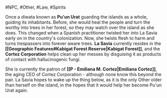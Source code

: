#NPC, #Other, #Law, #Spirits 

Once a diwata known as **Pu'un Urat** guarding the islands as a whole, guiding its inhabitants. Before, she would heal the people and turn the worthy into trees in her forest, so they may watch over the island as she does. This changed when a Spanish practitioner twisted her into La Savia early on in the country's colonization. Now, she twists flesh to harm and turns trespassers into forever aware trees. **La Savia** currently resides in the **[[Geographic Features#Kabigat Forest Reserve|Kabigat Forest]]**, and the **Cortez Corporation** helps clean up her messes by disguising it as products of contact with hallucinogenic fungi.

She is currently the patron of **[[P - Emiliana M. Cortez|Emiliana Cortez]]**, the aging CEO of Cortez Corporation - although none know this beyond the pair. La Savia hopes to wake up the thing below, as it is the only Other older than herself on the island, in the hopes that it would help her become Pu'un Urat again. 